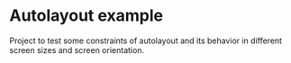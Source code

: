 # Autolayout example

Project to test some constraints of autolayout and its behavior in different screen sizes and screen orientation.